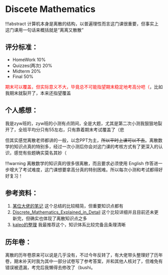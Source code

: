 # Discete Mathematics

!!!abstract
    计算机本身是离散的结构，以普遍理性而言这门课很重要，但事实上这门课用一句话来概括就是“离离又散散”
## 评分标准：
* HomeWork  10%
* Quizzes(两次)   20%
* Midterm   20%
* Final 50%
  
<font color = red>期末可以覆盖，但实际意义不大，毕竟总不可能指望期末稳定地考高分吧（</font>，比如我期末就裂开了，本来还指望覆盖

## 个人感想：
我是zyw班的，zyw班的小测有点阴间，全是大题，尤其是第二次小测我狠狠地裂开了，全班平均分只有55左右，只有靠着期末考试覆盖了（悲

但其实感觉离散老师都讲的一般，以念PPT为主，<del>所以平时上课可以不去</del>。离散数学的知识点真的特别多，经过一次小测后你会对这门课的考核方式有了更深入的认识，感觉有些题确实莫名其妙（

!!!warning
    离散数学的知识真的很多很离散，而且要求必须使用 English 作答进一步增大了考试难度，这门课想要拿高分真的特别困难。所以每次小测和考试都得好好复习！

## 参考资料：
1. [某位大佬的笔记](https://www.yuque.com/oneko/something/discrete-math-remake) 这个总结的比较精简，但重要知识点都有
2. [Discrete_Mathematics_Explained_in_Detail](https://github.com/iamNCJ/Discrete_Mathematics_Explained_in_Detail) 这个比较详细并且目前还未更新完，但确实也体现了离散知识点之多  
3. [kaleo的整理](https://www.yuque.com/linguisty/zju_courses/discrete) 我最推荐这个，知识体系比较完备且条理清晰
   
## 历年卷：
离散的历年卷原来可以说是几乎没有，不过今年反转了，有大佬带头整理好了历年卷，期末补天时我为其中一部分试卷写了参考答案，并和其他人核对了，但难免有错误被遗漏，考完后我懒得去修改了（bushi。